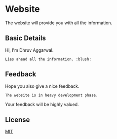 # Website

The website will provide you with all the information.

## Basic Details 

Hi, I'm Dhruv Aggarwal.

```
Lies ahead all the information. :blush:
````
## Feedback

Hope you also give a nice feedback.

````
The website is in heavy development phase.
````
Your feedback will be highly valued.

## License
[MIT](https://github.com/dA505819/dA505819.github.io/blob/master/LICENSE)
